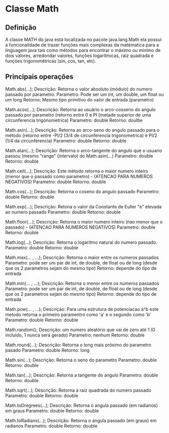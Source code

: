 # Classe Math

## Definição
A classe MATH do java está localizada no pacote java.lang.Math
ela possui a funcionalidade de trazer funções mais complexas da matématica para a linguagem java tais como
métodos para encontrar o máximo ou mínimo de dois valores, arredondar valores, funções logarítmicas, raiz quadrada e funções
trigonométricas (sin, cos, tan, etc).

## Principais operações

Math.abs(...);
Descrição: Retorna o valor absoluto (módulo) do numero passado por parametro.
Parametro: Pode ser um int, um double, um float ou um long
Retorno: Mesmo tipo primitivo do valor de entrada (parametro)


Math.acos(...);
Descrição: Retorna ao usuário o arco-cosseno do angulo passado por parametro (retorno entre 0 e PI [metade superior de uma circunferencia trigonometrica)
Parametro: double
Retorno: doulbe

Math.asin(...);
Descrição: Retorna ao arco-seno do angulo passado para o método (retorno entre -PI/2 [3/4 de circunferencia trigonometrica) e PI/2 (1/4 da circunferencia)
Parametro: double
Retorno: double

Math.atan(...);
Descrição: Retorna o arco-tangente do angulo que o usuario passou (mesmo "range" (intervalo) do Math.asin(...)
Parametro: double
Retorno: double

Math.ceil(...);
Descrição: Este método retorna o maior numero inteiro (menor que o passado como parametro) - (ATENCAO PARA NUMEROS NEGATIVOS)
Parametro: double
Retorno: double

Math.cos(...);
Descrição: Retorna o coseno do angulo passado
Parametro: double
Retorno: double

Math.exp(...);
Descrição: Retona o valor da Constante de Euller "e" elevada ao numero passado
Parametro: double
Retorno: double

Math.floor(...);
Descrição: Retorna o maior numero inteiro (nao menor que o passado) - (ATENCAO PARA NUMEROS NEGATIVOS)
Parametro: double
Retorno: double

Math.log(...);
Descrição: Retorna o logaritmo natural do numero passado.
Parametro: double
Retorno: double

Math.max(... , ...);
Descrição: Retorna o maior entre os numeros passados
Parametro: pode ser um par de int, de double, de float ou de long (desde que os 2 parametros sejam do mesmo tipo)
Retorno: depende do tipo de entrada

Math.min(... , ...);
Descrição: Retorna o menor entre os numeros passados
Parametro: pode ser um par de int, de double, de float ou de long (desde que os 2 parametros sejam do mesmo tipo)
Retorno: depende do tipo de entrada

Math.pow(... , ...);
Descrição: Para uma estrutura de potenciacao a^b este metodo retorna o primeiro paramentro como 'a' e o segundo como 'b'
Parametro: double
Retorno: double

Math.random();
Descrição: um numero aleatório que vai de zero até 1 (0 incluido, 1 nunca será gerado)
Parametro: nenhum
Retorno: double

Math.round(...);
Descrição: Retorna o long mais próximo do parametro pasado
Parametro: double
Retorno: long

Math.sin(...);
Descrição: Retorna o seno do parametro
Parametro: double
Retorno: double

Math.tan(...);
Descrição: Retorna a tangente do angulo
Parametro: double
Retorno: double

Math.sqrt(...);
Descrição: Retorna a raiz quadrada do numero passado
Parametro: double
Retorno: double

Math.toDregrees(...);
Descrição: Retorna o angula passado (em radianos) em graus
Parametro: double
Retorno: double

Math.toRadians(...);
Descrição: Retorna o angula passado (em graus) em radianos
Parametro: double
Retorno: double


